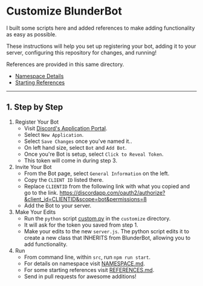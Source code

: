 # Customize BlunderBot

I built some scripts here and added references to make adding functionality as easy as possible. 

These instructions will help you set up registering your bot, adding it to your server, configuring this repository for changes, and running!

References are provided in this same directory. 
- [Namespace Details](./NAMESPACE.md)
- [Starting References](./REFERENCES.md)

---

## 1. Step by Step

1. Register Your Bot
    - Visit [Discord's Application Portal](https://discordapp.com/developers/applications/me).
    - Select `New Application`.
    - Select `Save Changes` once you've named it..
    - On left hand size, select `Bot` and `Add Bot`.
    - Once you're Bot is setup, select `Click to Reveal Token`. 
    - This token will come in during step 3.
2. Invite Your Bot
    - From the Bot page, select `General Information` on the left.
    - Copy the `CLIENT ID` listed there.
    - Replace `CLIENTID` from the following link with what you copied and go to the link. https://discordapp.com/oauth2/authorize?&client_id=CLIENTID&scope=bot&permissions=8 
    - Add the Bot to your server.
3. Make Your Edits
    - Run the `python` script [custom.py](./custom.py) in the `customize` directory.
    - It will ask for the token you saved from step 1.
    - Make your edits to the new `server.js`. The python script edits it to create a new class that INHERITS from BlunderBot, allowing you to add functionality.
4. Run
    - From command line, within `src`, run `npm run start`.
    - For details on namespace visit [NAMESPACE.md](./NAMESPACE.md).
    - For some starting references visit [REFERENCES.md](./REFERENCES.md).
    - Send in pull requests for awesome additions!